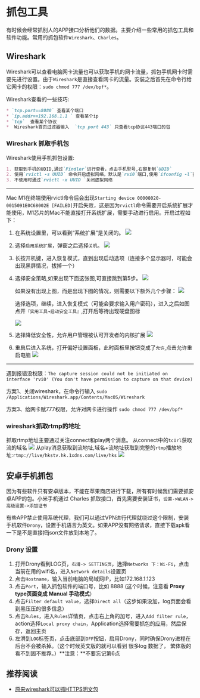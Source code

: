 # 抓包工具
有时候会经常抓别人的APP接口分析他们的数据。主要介绍一些常用的抓包工具和软件功能。常用的抓包软件`Wireshark`、`Charles`。 

## Wireshark
Wireshark可以查看电脑网卡流量也可以获取手机的网卡流量，抓包手机网卡时需要先进行设置。由于`Wireshark`是直接查看网卡的流量。安装之后首先在命令行给它网卡的权限：`sudo chmod 777 /dev/bpf*`。

Wireshark查看的一些技巧:
```markdown
* `tcp.port==8080` 查看某个端口
* `ip.addr==192.168.1.1 ` 查看某个ip
* `tcp`  查看某个协议
*  Wireshark首页过滤器输入  `tcp port 443` 只查看tcp协议443端口的包
```

### Wireshark 抓取手机包
Wireshark使用手机抓包设置:
```markdown
1. 获取到手机的UDID,通过`Findler`进行查看，点击手机型号,右键复制`UDID`
2. 使用`rvictl -s UUID` 命令开启虚拟网络，默认是`rvi0`端口,使用`ifconfig -l`查看是否开启
3. 不使用时通过`rvictl -x UUID `关闭虚拟网络
```

----

Mac M1在终端使用rvictl命令后会出现`Starting device 00008020-0015091E0C68002E [FAILED]`开启失败，这是因为`rvictl`命令需要开启系统扩展才能使用，M1芯片的Mac不能直接打开系统扩展，需要手动进行启用。开启过程如下：
1. 在系统设置里，可以看到“系统扩展”是关闭的。
![](./imgs/wireshark_01.png)
2. 选择`启用系统扩展`，弹窗之后选择`关机`。
![](./imgs/wireshark_02.png)
3. 长按开机键，进入恢复模式，直到出现启动选项（连接多个显示器时，可能会出现黑屏情况，拔掉一个）
4. 选择安全策略,如果出现下面这张图,可直接跳到第5步。
![](./imgs/wireshark_03.png)

    如果没有出现上图，而是出现下图的情况，则需要以下额外几个步骤：
    ![](./imgs/wireshark_04.png)

    选择选项，继续，进入恢复模式（可能会要求输入用户密码），进入之后如图点开`『实用工具→启动安全工具』`,打开后等待出现硬盘图标

    ![](./imgs/wireshark_05.png)

5. 选择降低安全性，允许用户管理被认可开发者的内核扩展
![](./imgs/wireshark_06.png)
6. 重启后进入系统，打开偏好设置面板，此时面板里按钮变成了`允许`,点击允许重启电脑
![](./imgs/wireshark_07.png)

-----
遇到报错没权限：`The capture session could not be initiated on interface 'rvi0' (You don't have permission to capture on that device)`

方案1、关闭wireshark，在命令行输入
`sudo /Applications/Wireshark.app/Contents/MacOS/Wireshark`

方案3、给网卡赋777权限，允许对网卡进行操作
`sudo chmod 777 /dev/bpf*`

### wireshark抓取rtmp的地址
抓取rtmp地址主要通过关注connect和play两个消息。 从connect中的`tcUrl`获取流的域名
![](./imgs/tool_connect.png)
从play消息获取到流地址,域名+流地址获取到完整的`rtmp`播放地址:`rtmp://live/hkstv.hk.1xdns.com/live/hks`
![](imgs/tool_play.png)


## 安卓手机抓包
因为有些软件只有安卓版本，不能在苹果商店进行下载，所有有时候我们需要抓安卓APP的包。小米手机通过 Charles 抓取接口，首先需要安装证书，`设置->WLAN->高级设置->添加证书`

有些APP禁止使用系统代理，我们可以通过VPN进行代理就绕过这个限制，安装手机软件`Drony`，设置手机语言为英文。如果APP没有网络请求，直接下载apk看一下是不是直接把json文件放到本地了。

### Drony 设置
1. 打开Drony看到LOG页，`右滑-> SETTING页`，选择`Networks 下：Wi-Fi`，点击当前在用的wifi名，进入`Network details`设置页
2. 点击`Hostname`，输入当前电脑的局域网IP，比如172.168.1.123
3. 点击`Port`，输入抓包软件的端口号，比如 8888   (这个时候，注意看 **Proxy type页面变成 Manual 手动模式**）
4. 点击`Filter default value`，选择`Direct all`（这步如果没加，log页面会看到黑压压的很多信息）
5. 点击`Rules`，进入`Rules`详情页，点击右上角的加号，进入`Add filter rule`，action选择`Local proxy chain`，Application选择需要抓包的应用，然后保存，返回主页
6. 左滑到`LOG`标签页，点击底部到`OFF`按钮，启用Drony，同时确保Drony进程在后台不会被杀掉。（这个时候英文版的就可以看到 很多log 数据了， 繁体版的看不到固不推荐。）**注意：**不要忘记第6点

## 推荐阅读
* [原来wireshark可以抓HTTPS明文包](https://segmentfault.com/a/1190000023568902)